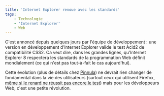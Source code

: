 ```yaml
---
title: 'Internet Explorer renoue avec les standards'
tags:
    - Technologie
    - 'Internet Explorer'
    - Web
---
```


C'est annonc&#233; depuis quelques jours par l'&#233;quipe de
d&#233;veloppement&nbsp;: une version en d&#233;veloppement d'Internet Explorer
valide le test Acid2 de compatibilit&#233; CSS2\. Ca veut dire, dans les grandes
lignes, qu'Internet Explorer 8 respectera les standards de la programmation Web
d&#233;finit mondialement (ce qui n'est pas tout-&#224;-fait le cas
aujourd'hui). </p>

Cette &#233;volution (plus de d&#233;tails chez
[Pinnula](http://www.pinnula.fr/news/01076-internet-explorer-8-passe-avec-succes-le-test-acid2/fr/))
ne devrait rien changer de fondamental dans la vie des utilisateurs (surtout
ceux qui utilisent Firefox,
[m&#234;me si le renard ne r&#233;ussit pas encore le test](http://blogs.developpeur.org/raptorxp/archive/2007/12/20/internet-explorer-8-0-respectera-les-standards-mieux-que-firefox.aspx))
mais pour les d&#233;veloppeurs Web, c'est une petite r&#233;volution.
